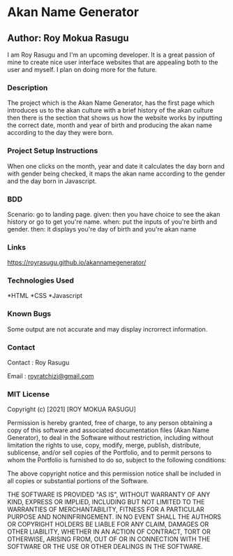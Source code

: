 # Akan Name Generator
## Author: Roy Mokua Rasugu

I am Roy Rasugu and I'm an upcoming developer. It is a great passion of mine to create nice user interface websites that are appealing both to the user and myself. I plan on doing more for the future.  
### Description

The project which is the Akan Name Generator, has the first page which introduces us to the akan culture with a brief history of the akan culture then there is the section that shows us how the website works by inputting the correct date, month and year of birth and producing the akan name according to the day they were born.

### Project Setup Instructions
When one clicks on the month, year and date it calculates the day born and with gender being checked, it maps the akan name according to the gender and the day born in Javascript. 

### BDD
 Scenario: go to landing page.
 given: then you have choice to see the akan history or go to get you're name.
 when: put the inputs of you're birth and gender.
then: it displays you're day of birth and you're akan name
### Links
https://royrasugu.github.io/akannamegenerator/
### Technologies Used

*HTML
*CSS
*Javascript
### Known Bugs

Some output are not accurate and may display incrorrect information.
### Contact
Contact : Roy Rasugu

Email : royratchizi@gmail.com
### MIT License

Copyright (c) [2021] [ROY MOKUA RASUGU]

Permission is hereby granted, free of charge, to any person obtaining a copy of this software and associated documentation files (Akan Name Generator), to deal in the Software without restriction, including without limitation the rights to use, copy, modify, merge, publish, distribute, sublicense, and/or sell copies of the Portfolio, and to permit persons to whom the Portfolio is furnished to do so, subject to the following conditions:

The above copyright notice and this permission notice shall be included in all copies or substantial portions of the Software.

THE SOFTWARE IS PROVIDED "AS IS", WITHOUT WARRANTY OF ANY KIND, EXPRESS OR IMPLIED, INCLUDING BUT NOT LIMITED TO THE WARRANTIES OF MERCHANTABILITY, FITNESS FOR A PARTICULAR PURPOSE AND NONINFRINGEMENT. IN NO EVENT SHALL THE AUTHORS OR COPYRIGHT HOLDERS BE LIABLE FOR ANY CLAIM, DAMAGES OR OTHER LIABILITY, WHETHER IN AN ACTION OF CONTRACT, TORT OR OTHERWISE, ARISING FROM, OUT OF OR IN CONNECTION WITH THE SOFTWARE OR THE USE OR OTHER DEALINGS IN THE SOFTWARE.